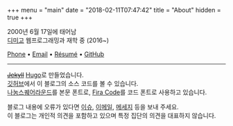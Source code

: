 +++
menu = "main"
date = "2018-02-11T07:47:42"
title = "About"
hidden = true
+++

2000년 6월 17일에 태어남<br>
[디미고](http://dimigo.hs.kr) 웹프로그래밍과 재학 중 (2016~)<br>

[Phone](tel:821091694579) &bullet;
[Email] &bullet;
[Résumé](https://resume.chalk.pe/) &bullet;
[GitHub](https://github.com/ChalkPE)

***

~~[Jekyll]~~ [Hugo](https://gohugo.io)로 만들었습니다.<br>
[깃허브]에서 이 블로그의 소스 코드를 볼 수 있습니다.<br>
[나눔스퀘어라운드]를 본문 폰트로, [Fira Code]를 코드 폰트로 사용하고 있습니다.<br>

블로그 내용에 오류가 있다면 [이슈], [이메일][Email], [메세지][Telegram] 등을 보내 주세요.<br>
이 블로그는 개인적 의견을 포함하고 있으며 특정 집단의 의견을 대표하지 않습니다.



[Email]: mailto://chalkpe@gmail.com
[Telegram]: https://t.me/ChalkPE
[OFL 1.1]: http://scripts.sil.org/OFL
[깃허브]: https://github.com/ChalkPE/chalkpe.github.io
[이슈]: https://github.com/ChalkPE/chalkpe.github.io/issues/new
[Fira Code]: https://github.com/tonsky/FiraCode/blob/master/LICENSE
[나눔스퀘어라운드]: https://help.naver.com/support/contents/contents.nhn?serviceNo=1074&categoryNo=3497
[Jekyll]: https://github.com/ChalkPE/chalkpe.github.io/tree/63e1075345293ea55bb87b91128f6c796ad52e3e
